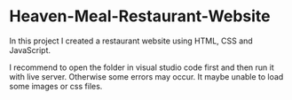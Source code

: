 # Heaven-Meal-Restaurant-Website

In this project I created a restaurant website using HTML, CSS and JavaScript.

I recommend to open the folder in visual studio code first and then run it with live server. Otherwise some errors may occur. It maybe unable to load some images or css files.
